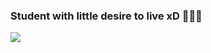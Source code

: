 ### Student with little desire to live xD 🤖👋🤖
![](https://media.giphy.com/media/mdzHqtdkwdeZG/giphy.gif?cid=ecf05e47rnj4h0bu8rwsj18hy0zi6yfk06g7zl03c184u5a8&rid=giphy.gif&ct=g) 
